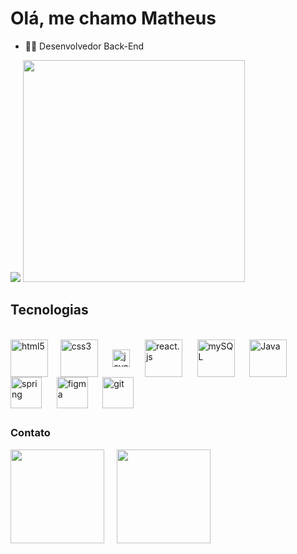 # Olá, me chamo Matheus

- 👨‍💻 Desenvolvedor Back-End
<div>
     <img heigth="180em" src="https://github-readme-stats.vercel.app/api?username=matheus5938&show_icons=true&theme=blueberry&count_private=true)"/>
     <img width="355"    src="https://github-readme-stats.vercel.app/api/top-langs/?username=matheus5938&layout=compact&langs_count-16&theme=blueberry"/>
</div>

##
## Tecnologias
<div styl"display: inline_block"><br>
  <img align="center" alt="html5"       width="60" src="https://cdn.jsdelivr.net/gh/devicons/devicon@latest/icons/html5/html5-original-wordmark.svg"/>   &nbsp;&nbsp;&nbsp;
  <img align="center" alt="css3"        width="60" src="https://cdn.jsdelivr.net/gh/devicons/devicon@latest/icons/css3/css3-original-wordmark.svg"/>  &nbsp;&nbsp;&nbsp;&nbsp;
  <img align="center" alt="javascript"  width="28" src="https://cdn.jsdelivr.net/gh/devicons/devicon@latest/icons/javascript/javascript-original.svg"/>  &nbsp;&nbsp;&nbsp;&nbsp;
  <img align="center" alt="react.js"    width="60" src="https://cdn.jsdelivr.net/gh/devicons/devicon@latest/icons/react/react-original-wordmark.svg"/>  &nbsp;&nbsp;&nbsp&nbsp;
  <img align="center" alt="mySQL"       width="60" src="https://cdn.jsdelivr.net/gh/devicons/devicon@latest/icons/mysql/mysql-original-wordmark.svg"/>  &nbsp;&nbsp;&nbsp;&nbsp;
  <img align="center" alt="Java"        width="60" src="https://cdn.jsdelivr.net/gh/devicons/devicon@latest/icons/java/java-original-wordmark.svg"/>  &nbsp;&nbsp;&nbsp;&nbsp;
  <img align="center" alt="spring"      width="50" src="https://cdn.jsdelivr.net/gh/devicons/devicon@latest/icons/spring/spring-original.svg"/>  &nbsp;&nbsp;&nbsp;&nbsp;
  <img align="center" alt="figma"       width="50" src="https://cdn.jsdelivr.net/gh/devicons/devicon@latest/icons/figma/figma-original.svg"/>  &nbsp;&nbsp;&nbsp;&nbsp;
  <img align="center" alt="git"         width="50" src="https://cdn.jsdelivr.net/gh/devicons/devicon@latest/icons/git/git-original.svg"/>
</div>

##
### Contato
<div>
  <a href="https://www.linkedin.com/in/matheus-pinheiro07" target="_blank"><img src="https://img.shields.io/badge/LinkedIn-0077B5?style=for-the-badge&logo=linkedin&logoColor=white" width="150"></a>      &nbsp;&nbsp;&nbsp;
  <a href="mailto:matheuspinheiro382@gmail.com" target="_blank"><img src="https://img.shields.io/badge/Gmail-D14836?style=for-the-badge&logo=gmail&logoColor=white" width="150"></a>
</div>
